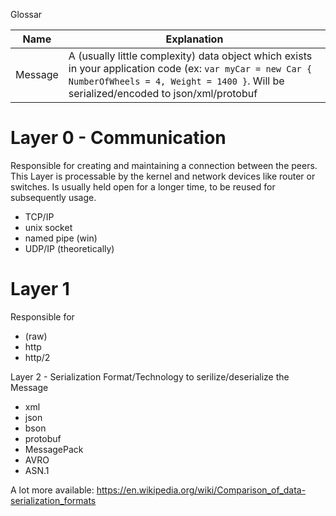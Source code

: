 Glossar

| Name | Explanation |
|--|--|
| Message | A (usually little complexity) data object which exists in your application code (ex: `var myCar = new Car { NumberOfWheels = 4, Weight = 1400 }`. Will be serialized/encoded to json/xml/protobuf |



# Layer 0 - Communication

Responsible for creating and maintaining a connection between the peers.
This Layer is processable by the kernel and network devices like router or switches.
Is usually held open for a longer time, to be reused for subsequently usage.

- TCP/IP
- unix socket
- named pipe (win)
- UDP/IP (theoretically)

# Layer 1

Responsible for 

- (raw)
- http
- http/2

Layer 2 - Serialization Format/Technology to serilize/deserialize the Message

- xml
- json
- bson
- protobuf
- MessagePack
- AVRO
- ASN.1

A lot more available: https://en.wikipedia.org/wiki/Comparison_of_data-serialization_formats
